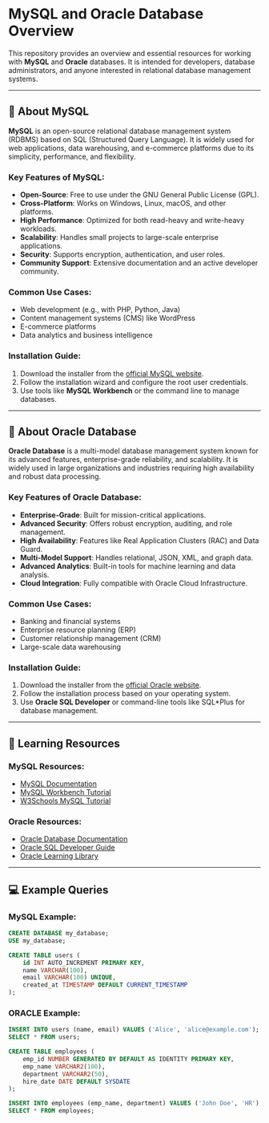 # MySQL and Oracle Database Overview

This repository provides an overview and essential resources for working with **MySQL** and **Oracle** databases. It is intended for developers, database administrators, and anyone interested in relational database management systems.

---

## 🚀 About MySQL

**MySQL** is an open-source relational database management system (RDBMS) based on SQL (Structured Query Language). It is widely used for web applications, data warehousing, and e-commerce platforms due to its simplicity, performance, and flexibility.

### Key Features of MySQL:
- **Open-Source**: Free to use under the GNU General Public License (GPL).
- **Cross-Platform**: Works on Windows, Linux, macOS, and other platforms.
- **High Performance**: Optimized for both read-heavy and write-heavy workloads.
- **Scalability**: Handles small projects to large-scale enterprise applications.
- **Security**: Supports encryption, authentication, and user roles.
- **Community Support**: Extensive documentation and an active developer community.

### Common Use Cases:
- Web development (e.g., with PHP, Python, Java)
- Content management systems (CMS) like WordPress
- E-commerce platforms
- Data analytics and business intelligence

### Installation Guide:
1. Download the installer from the [official MySQL website](https://dev.mysql.com/downloads/).
2. Follow the installation wizard and configure the root user credentials.
3. Use tools like **MySQL Workbench** or the command line to manage databases.

---

## 🚀 About Oracle Database

**Oracle Database** is a multi-model database management system known for its advanced features, enterprise-grade reliability, and scalability. It is widely used in large organizations and industries requiring high availability and robust data processing.

### Key Features of Oracle Database:
- **Enterprise-Grade**: Built for mission-critical applications.
- **Advanced Security**: Offers robust encryption, auditing, and role management.
- **High Availability**: Features like Real Application Clusters (RAC) and Data Guard.
- **Multi-Model Support**: Handles relational, JSON, XML, and graph data.
- **Advanced Analytics**: Built-in tools for machine learning and data analysis.
- **Cloud Integration**: Fully compatible with Oracle Cloud Infrastructure.

### Common Use Cases:
- Banking and financial systems
- Enterprise resource planning (ERP)
- Customer relationship management (CRM)
- Large-scale data warehousing

### Installation Guide:
1. Download the installer from the [official Oracle website](https://www.oracle.com/database/technologies/).
2. Follow the installation process based on your operating system.
3. Use **Oracle SQL Developer** or command-line tools like SQL*Plus for database management.

---

## 📖 Learning Resources

### MySQL Resources:
- [MySQL Documentation](https://dev.mysql.com/doc/)
- [MySQL Workbench Tutorial](https://dev.mysql.com/doc/workbench/en/)
- [W3Schools MySQL Tutorial](https://www.w3schools.com/mysql/)

### Oracle Resources:
- [Oracle Database Documentation](https://docs.oracle.com/en/database/)
- [Oracle SQL Developer Guide](https://www.oracle.com/database/technologies/appdev/sql-developer.html)
- [Oracle Learning Library](https://apexapps.oracle.com/pls/apex/f?p=44785:1)

---

## 💻 Example Queries

### MySQL Example:
```sql
CREATE DATABASE my_database;
USE my_database;

CREATE TABLE users (
    id INT AUTO_INCREMENT PRIMARY KEY,
    name VARCHAR(100),
    email VARCHAR(100) UNIQUE,
    created_at TIMESTAMP DEFAULT CURRENT_TIMESTAMP
);

```
### ORACLE Example:
```sql
INSERT INTO users (name, email) VALUES ('Alice', 'alice@example.com');
SELECT * FROM users;

CREATE TABLE employees (
    emp_id NUMBER GENERATED BY DEFAULT AS IDENTITY PRIMARY KEY,
    emp_name VARCHAR2(100),
    department VARCHAR2(50),
    hire_date DATE DEFAULT SYSDATE
);

INSERT INTO employees (emp_name, department) VALUES ('John Doe', 'HR');
SELECT * FROM employees;
